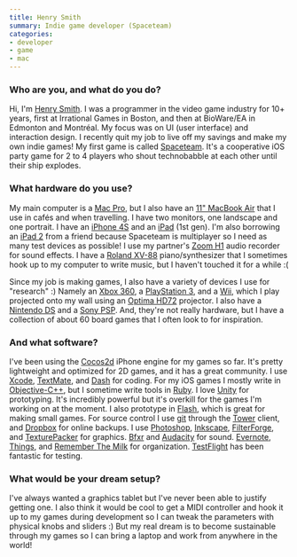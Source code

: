 ```yaml
---
title: Henry Smith
summary: Indie game developer (Spaceteam)
categories:
- developer
- game
- mac
---
```


### Who are you, and what do you do?

Hi, I'm [Henry Smith](http://www.sleepingbeastgames.com/blog/ "Henry's weblog."). I was a programmer in the video game industry for 10+ years, first at Irrational Games in Boston, and then at BioWare/EA in Edmonton and Montréal. My focus was on UI (user interface) and interaction design. I recently quit my job to live off my savings and make my own indie games! My first game is called [Spaceteam][spaceteam-ios]. It's a cooperative iOS party game for 2 to 4 players who shout technobabble at each other until their ship explodes.

### What hardware do you use?

My main computer is a [Mac Pro][mac-pro], but I also have an [11" MacBook Air][macbook-air] that I use in cafés and when travelling. I have two monitors, one landscape and one portrait. I have an [iPhone 4S][iphone-4s] and an [iPad][] (1st gen). I'm also borrowing an [iPad 2][ipad-2] from a friend because Spaceteam is multiplayer so I need as many test devices as possible! I use my partner's [Zoom H1][h1] audio recorder for sound effects. I have a [Roland XV-88][xv-88] piano/synthesizer that I sometimes hook up to my computer to write music, but I haven't touched it for a while :(

Since my job is making games, I also have a variety of devices I use for "research" :) Namely an [Xbox 360][xbox-360], a [PlayStation 3][ps3], and a [Wii][], which I play projected onto my wall using an [Optima HD72][hd72] projector. I also have a [Nintendo DS][ds] and a [Sony PSP][psp]. And, they're not really hardware, but I have a collection of about 60 board games that I often look to for inspiration.

### And what software?

I've been using the [Cocos2d][] iPhone engine for my games so far. It's pretty lightweight and optimized for 2D games, and it has a great community. I use [Xcode][], [TextMate][], and [Dash][] for coding. For my iOS games I mostly write in [Objective-C++][objective-c-plusplus], but I sometime write tools in [Ruby][]. I love [Unity][] for prototyping. It's incredibly powerful but it's overkill for the games I'm working on at the moment. I also prototype in [Flash][], which is great for making small games. For source control I use [git][] through the [Tower][] client, and [Dropbox][] for online backups. I use [Photoshop][], [Inkscape][], [FilterForge][filter-forge], and [TexturePacker][] for graphics. [Bfxr][] and [Audacity][] for sound. [Evernote][], [Things][], and [Remember The Milk][remember-the-milk] for organization. [TestFlight][] has been fantastic for testing.

### What would be your dream setup?

I've always wanted a graphics tablet but I've never been able to justify getting one. I also think it would be cool to get a MIDI controller and hook it up to my games during development so I can tweak the parameters with physical knobs and sliders :) But my real dream is to become sustainable through my games so I can bring a laptop and work from anywhere in the world!

[ds]: https://www.nintendo.com/ds/ "A portable gaming console."
[h1]: https://www.zoom.co.jp/products/h1 "A digital recorder."
[hd72]: https://www.amazon.com/Optoma-HD72-720p-Theater-Projector/dp/B000EI5QWA "A 720p projector."
[ipad-2]: https://www.apple.com/ipad/ "A tablet device."
[ipad]: https://www.apple.com/ipad/ "A tablet device."
[iphone-4s]: https://en.wikipedia.org/wiki/IPhone_4S "A smartphone."
[mac-pro]: https://www.apple.com/mac-pro/ "The Intel-based Mac tower computer."
[macbook-air]: https://www.apple.com/macbook-air/ "A very thin laptop."
[ps3]: http://us.playstation.com/PS3/ "A shiny gaming console from Sony."
[psp]: https://en.wikipedia.org/wiki/PlayStation_Portable "Sony's portable gaming console."
[wii]: https://www.nintendo.com/wii "A unique gaming console."
[xbox-360]: http://www.xbox.com:80/en-US/Xbox360 "A gaming console."
[xv-88]: http://www.rolandus.com/products/details/267 "A synthesiser."
[audacity]: https://sourceforge.net/projects/audacity/ "An open-source, cross-platform audio editor."
[bfxr]: https://www.bfxr.net/ "An audio generator tool, often used for games."
[cocos2d]: http://cocos2d.spritebuilder.com/ "A framework for building 2D games and similar for the iPhone."
[dash]: https://kapeli.com/dash "A snippet and documentation brower for Mac developers."
[dropbox]: https://www.dropbox.com/ "Online syncing and storage."
[evernote]: https://evernote.com/ "Online software for capturing notes."
[filter-forge]: https://www.filterforge.com/ "A Photoshop plugin for adding custom filters."
[flash]: https://en.wikipedia.org/wiki/Adobe_Flash "A software and animation editor."
[git]: https://git-scm.com/ "A version control system."
[inkscape]: https://inkscape.org/en/ "An open-source vector graphics program."
[objective-c-plusplus]: https://en.wikipedia.org/wiki/Objective-C#Objective-C.2B.2B "An object-oriented compiled language."
[photoshop]: https://www.adobe.com/products/photoshop.html "A bitmap image editor."
[remember-the-milk]: https://www.rememberthemilk.com/ "An online task/to-do list service."
[ruby]: https://www.ruby-lang.org/en/ "An interpreted scripting language."
[spaceteam-ios]: https://itunes.apple.com/us/app/spaceteam/id570510529 "A party game where you shout instructions at your friends to save your ship."
[testflight]: https://developer.apple.com/testflight/ "A service for managing testers of mobile apps in development."
[textmate]: http://macromates.com/ "A text editor for the Mac."
[texturepacker]: https://www.codeandweb.com/texturepacker "A developer tool for building game sprite sheets."
[things]: https://culturedcode.com/things/ "A task management application for the Mac."
[tower]: https://www.git-tower.com/ "A Mac GUI for Git."
[unity]: https://unity3d.com/unity/ "A cross-platform game development tool."
[xcode]: https://en.wikipedia.org/wiki/Xcode "An IDE for Mac developers."
